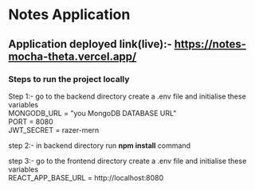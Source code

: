 # Notes Application

## Application deployed link(live):- https://notes-mocha-theta.vercel.app/

### Steps to run the project locally


Step 1:- go to the backend directory create a .env file and initialise these variables <br/> 
MONGODB_URL = "you MongoDB DATABASE URL" <br/>
PORT = 8080<br/>
JWT_SECRET = razer-mern <br/>


step 2:- in backend directory run <b>npm install</b> command <br/>

step 3:- go to the frontend directory create a .env file and initialise these variables <br/>
REACT_APP_BASE_URL = http://localhost:8080<br/>





